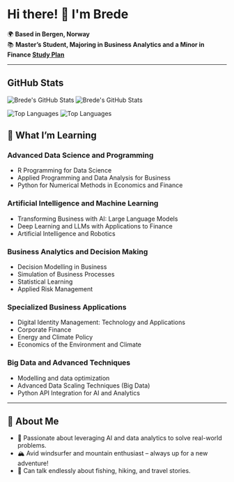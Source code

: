 # Hi there! 👋 I'm Brede

🌍 **Based in Bergen, Norway**  
📚 **Master’s Student, Majoring in Business Analytics and a Minor in Finance **[Study Plan](https://github.com/bredeespelid/Master_NHH)****


---

## GitHub Stats

![Brede's GitHub Stats](https://github-readme-stats.vercel.app/api?username=your-username&show_icons=true&theme=github_dark#gh-dark-mode-only)
![Brede's GitHub Stats](https://github-readme-stats.vercel.app/api?username=your-username&show_icons=true&theme=default#gh-light-mode-only)

![Top Languages](https://github-readme-stats.vercel.app/api/top-langs/?username=your-username&layout=compact&theme=github_dark#gh-dark-mode-only)
![Top Languages](https://github-readme-stats.vercel.app/api/top-langs/?username=your-username&layout=compact&theme=default#gh-light-mode-only)


## 🌱 **What I’m Learning**
### Advanced Data Science and Programming
- R Programming for Data Science
- Applied Programming and Data Analysis for Business
- Python for Numerical Methods in Economics and Finance

### Artificial Intelligence and Machine Learning
- Transforming Business with AI: Large Language Models
- Deep Learning and LLMs with Applications to Finance
- Artificial Intelligence and Robotics

### Business Analytics and Decision Making
- Decision Modelling in Business
- Simulation of Business Processes
- Statistical Learning
- Applied Risk Management

### Specialized Business Applications
- Digital Identity Management: Technology and Applications
- Corporate Finance
- Energy and Climate Policy
- Economics of the Environment and Climate

### Big Data and Advanced Techniques
- Modelling and data optimization
- Advanced Data Scaling Techniques (Big Data)
- Python API Integration for AI and Analytics

---

## 🌊 **About Me**
- 🌟 Passionate about leveraging AI and data analytics to solve real-world problems.  
- 🏔️ Avid windsurfer and mountain enthusiast – always up for a new adventure!  
- 🎣 Can talk endlessly about fishing, hiking, and travel stories.  

